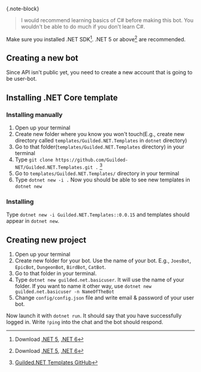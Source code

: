 {.note-block}
> I would recommend learning basics of C# before making this bot. You wouldn't be able to do much if you don't learn C#.

Make sure you installed .NET SDK[^1]. .NET 5 or above[^1] are recommended.

[^1]: Download [.NET 5](https://dotnet.microsoft.com/download/dotnet/5.0), [.NET 6](https://dotnet.microsoft.com/download/dotnet/6.0)

## Creating a new bot

Since API isn't public yet, you need to create a new account that is going to be user-bot.

## Installing .NET Core template

### Installing manually

1. Open up your terminal
2. Create new folder where you know you won't touch(E.g., create new directory called `templates/Guilded.NET.Templates` in `dotnet` directory)
3. Go to that folder(`templates/Guilded.NET.Templates` directory) in your terminal
4. Type `git clone https://github.com/Guilded-NET/Guilded.NET.Templates.git .` [^2]
5. Go to `templates/Guilded.NET.Templates/` directory in your terminal
6. Type `dotnet new -i .`
Now you should be able to see new templates in `dotnet new`
[^2]: [Guilded.NET Templates GitHub](https://github.com/Guilded-NET/Guilded.NET.Templates)

### Installing

Type `dotnet new -i Guilded.NET.Templates::0.0.15` and templates should appear in `dotnet new`.

## Creating new project

1. Open up your terminal
2. Create new folder for your bot. Use the name of your bot. E.g., `JoesBot`, `EpicBot`, `DungeonBot`, `BirdBot`, `CatBot`.
3. Go to that folder in your terminal.
4. Type `dotnet new guilded.net.basicuser`. It will use the name of your folder. If you want to name it other way, use `dotnet new guilded.net.basicuser -n NameOfTheBot`
5. Change `config/config.json` file and write email & password of your user bot.

Now launch it with `dotnet run`. It should say that you have successfully logged in. Write `!ping` into the chat and the bot should respond.